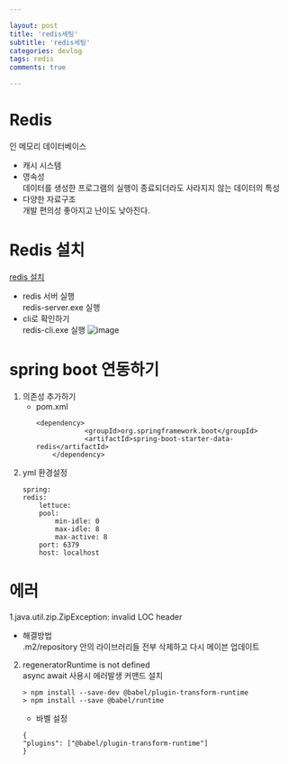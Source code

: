```yaml
---

layout: post
title: 'redis세팅'
subtitle: 'redis세팅'
categories: devlog
tags: redis
comments: true

---
```


# Redis
인 메모리 데이터베이스
- 캐시 시스템
- 영속성  
    데이터를 생성한 프로그램의 실행이 종료되더라도 사라지지 않는 데이터의 특성   
- 다양한 자료구조  
    개발 편의성 좋아지고 난이도 낮아진다.
# Redis 설치
[redis 설치](https://github.com/microsoftarchive/redis/releases)

- redis 서버 실행  
 redis-server.exe 실행
- cli로 확인하기  
 redis-cli.exe 실행
 ![image](https://user-images.githubusercontent.com/60701130/166664129-9669b46d-3143-4fc1-862f-e37aa9c37a15.png)

# spring boot 연동하기

1. 의존성 추가하기
    - pom.xml
        ```
        <dependency>
                    <groupId>org.springframework.boot</groupId>
                    <artifactId>spring-boot-starter-data-redis</artifactId>
            </dependency>
        ```
2. yml 환경설정
    ```
    spring:
    redis:
        lettuce:
        pool:
            min-idle: 0
            max-idle: 8
            max-active: 8
        port: 6379
        host: localhost
    ```


# 에러
1.java.util.zip.ZipException: invalid LOC header
- 해결방법  
.m2/repository 안의 라이브러리들 전부 삭제하고 다시 메이븐 업데이트 

2. regeneratorRuntime is not defined  
async await 사용시 에러발생
커맨드 설치
    ```
    > npm install --save-dev @babel/plugin-transform-runtime
    > npm install --save @babel/runtime
    ```
    - 바벨 설정
    ```
    {
    "plugins": ["@babel/plugin-transform-runtime"]
    }
    ```